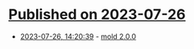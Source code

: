 # [Published on 2023-07-26](index.md)

* [2023-07-26, 14:20:39](https://lobste.rs/s/q6wjmt/mold_2_0_0) - [mold 2.0.0](https://github.com/rui314/mold/releases/tag/v2.0.0)
